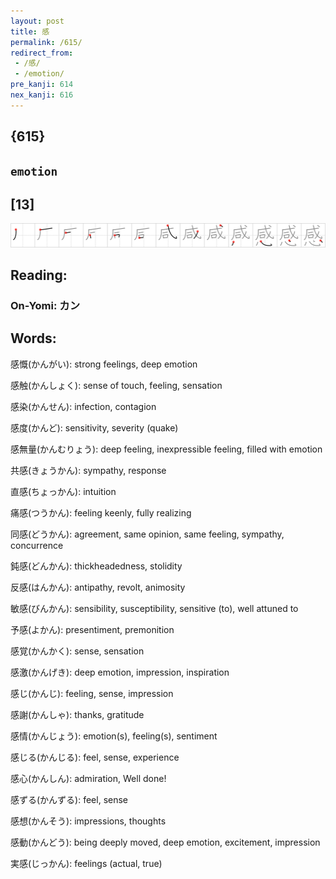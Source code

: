```yaml
---
layout: post
title: 感
permalink: /615/
redirect_from:
 - /感/
 - /emotion/
pre_kanji: 614
nex_kanji: 616
---
```


## {615}

## `emotion`

## [13]

<div class="stroke"><img src="../images/E6849F.png" /></div>

## Reading:

### On-Yomi: カン

## Words:

感慨(かんがい): strong feelings, deep emotion

感触(かんしょく): sense of touch, feeling, sensation

感染(かんせん): infection, contagion

感度(かんど): sensitivity, severity (quake)

感無量(かんむりょう): deep feeling, inexpressible feeling, filled with emotion

共感(きょうかん): sympathy, response

直感(ちょっかん): intuition

痛感(つうかん): feeling keenly, fully realizing

同感(どうかん): agreement, same opinion, same feeling, sympathy, concurrence

鈍感(どんかん): thickheadedness, stolidity

反感(はんかん): antipathy, revolt, animosity

敏感(びんかん): sensibility, susceptibility, sensitive (to), well attuned to

予感(よかん): presentiment, premonition

感覚(かんかく): sense, sensation

感激(かんげき): deep emotion, impression, inspiration

感じ(かんじ): feeling, sense, impression

感謝(かんしゃ): thanks, gratitude

感情(かんじょう): emotion(s), feeling(s), sentiment

感じる(かんじる): feel, sense, experience

感心(かんしん): admiration, Well done!

感ずる(かんずる): feel, sense

感想(かんそう): impressions, thoughts

感動(かんどう): being deeply moved, deep emotion, excitement, impression

実感(じっかん): feelings (actual, true)

